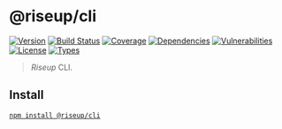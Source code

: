 # @riseup/cli

[![Version](https://img.shields.io/npm/v/@riseup/cli.svg)](https://www.npmjs.com/package/@riseup/cli) [![Build Status](https://img.shields.io/travis/rafamel/riseup/master.svg)](https://travis-ci.org/rafamel/riseup) [![Coverage](https://img.shields.io/coveralls/rafamel/riseup/master.svg)](https://coveralls.io/github/rafamel/riseup) [![Dependencies](https://img.shields.io/david/rafamel/riseup.svg?path=packages%2Fcli)](https://david-dm.org/rafamel/riseup?path=packages%2Fcli) [![Vulnerabilities](https://img.shields.io/snyk/vulnerabilities/npm/@riseup/cli.svg)](https://snyk.io/test/npm/@riseup/cli) [![License](https://img.shields.io/github/license/rafamel/riseup.svg)](https://github.com/rafamel/riseup/blob/master/LICENSE) [![Types](https://img.shields.io/npm/types/@riseup/cli.svg)](https://www.npmjs.com/package/@riseup/cli)

> _Riseup_ CLI.

## Install

[`npm install @riseup/cli`](https://www.npmjs.com/package/@riseup/cli)
